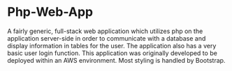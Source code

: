 # Php-Web-App
A fairly generic, full-stack web application which utilizes php on the application server-side in order to communicate with a database and display information in tables for the user. The application also has a very basic user login function. 
This application was originally developed to be deployed within an AWS environment. Most styling is handled by Bootstrap.
